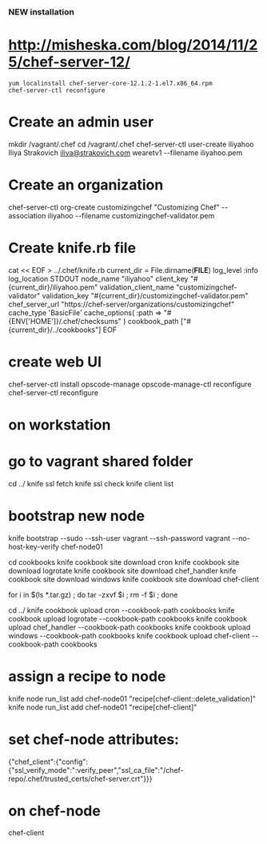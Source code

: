 ### NEW installation ###
# http://misheska.com/blog/2014/11/25/chef-server-12/
```
yum localinstall chef-server-core-12.1.2-1.el7.x86_64.rpm
chef-server-ctl reconfigure
```
# Create an admin user
mkdir /vagrant/.chef
cd /vagrant/.chef
chef-server-ctl user-create iliyahoo Iliya Strakovich iliya@strakovich.com wearetv1 --filename iliyahoo.pem

# Create an organization
chef-server-ctl org-create customizingchef "Customizing Chef" --association iliyahoo --filename customizingchef-validator.pem

# Create knife.rb file
cat << EOF > ../.chef/knife.rb
current_dir = File.dirname(__FILE__)
log_level                :info
log_location             STDOUT
node_name                "iliyahoo"
client_key               "#{current_dir}/iliyahoo.pem"
validation_client_name   "customizingchef-validator"
validation_key           "#{current_dir}/customizingchef-validator.pem"
chef_server_url          "https://chef-server/organizations/customizingchef"
cache_type               'BasicFile'
cache_options( :path => "#{ENV['HOME']}/.chef/checksums" )
cookbook_path            ["#{current_dir}/../cookbooks"]
EOF

# create web UI
chef-server-ctl install opscode-manage
opscode-manage-ctl reconfigure
chef-server-ctl reconfigure

# on workstation
# go to vagrant shared folder
cd ../
knife ssl fetch
knife ssl check
knife client list

# bootstrap new node
knife bootstrap --sudo --ssh-user vagrant --ssh-password vagrant --no-host-key-verify chef-node01

cd cookbooks
knife cookbook site download cron
knife cookbook site download logrotate
knife cookbook site download chef_handler
knife cookbook site download windows
knife cookbook site download chef-client

for i in $(ls *.tar.gz) ; do tar -zxvf $i ; rm -f $i ; done

cd ../
knife cookbook upload cron --cookbook-path cookbooks
knife cookbook upload logrotate --cookbook-path cookbooks
knife cookbook upload chef_handler --cookbook-path cookbooks
knife cookbook upload windows --cookbook-path cookbooks
knife cookbook upload chef-client --cookbook-path cookbooks

# assign a recipe to node
knife node run_list add chef-node01 "recipe[chef-client::delete_validation]"
knife node run_list add chef-node01 "recipe[chef-client]"

# set chef-node attributes:
{"chef_client":{"config":{"ssl_verify_mode":":verify_peer","ssl_ca_file":"/chef-repo/.chef/trusted_certs/chef-server.crt"}}}

# on chef-node
chef-client
